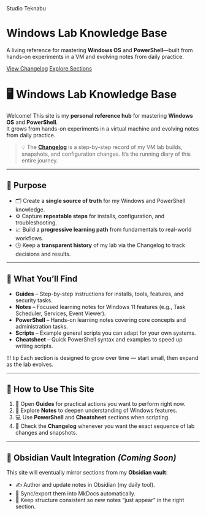 <!-- Branded hero -->
<div class="hero">
  <div class="hero__inner">
    <div class="hero__badge">Studio Teknabu</div>
    <h1 class="hero__title">Windows Lab Knowledge Base</h1>
    <p class="hero__subtitle">
      A living reference for mastering <strong>Windows OS</strong> and <strong>PowerShell</strong>—built from hands-on
      experiments in a VM and evolving notes from daily practice.
    </p>
    <div class="hero__cta">
      <a class="btn btn--primary" href="changelog.md">View Changelog</a>
      <a class="btn btn--ghost" href="#what-youll-find">Explore Sections</a>
    </div>
  </div>
</div>



# 🖥️ Windows Lab Knowledge Base

Welcome! This site is my **personal reference hub** for mastering **Windows OS** and **PowerShell**.  
It grows from hands-on experiments in a virtual machine and evolving notes from daily practice.  

> 💡 The **[Changelog](changelog.md)** is a step-by-step record of my VM lab builds, snapshots, and configuration changes. It’s the running diary of this entire journey.

---

## 🎯 Purpose

- 🗂️ Create a **single source of truth** for my Windows and PowerShell knowledge.  
- ⚙️ Capture **repeatable steps** for installs, configuration, and troubleshooting.  
- 📈 Build a **progressive learning path** from fundamentals to real-world workflows.  
- 🕒 Keep a **transparent history** of my lab via the Changelog to track decisions and results.  

---

## 📖 What You’ll Find

- **Guides** – Step-by-step instructions for installs, tools, features, and security tasks.  
- **Notes** – Focused learning notes for Windows 11 features (e.g., Task Scheduler, Services, Event Viewer).  
- **PowerShell** – Hands-on learning notes covering core concepts and administration tasks.  
- **Scripts** – Example general scripts you can adapt for your own systems.  
- **Cheatsheet** – Quick PowerShell syntax and examples to speed up writing scripts.  

!!! tip
    Each section is designed to grow over time — start small, then expand as the lab evolves.  

---

## 🚀 How to Use This Site

1. 🔧 Open **Guides** for practical actions you want to perform right now.  
2. 📝 Explore **Notes** to deepen understanding of Windows features.  
3. 💻 Use **PowerShell** and **Cheatsheet** sections when scripting.  
4. 📜 Check the **Changelog** whenever you want the exact sequence of lab changes and snapshots.  

---

## 📂 Obsidian Vault Integration *(Coming Soon)*

This site will eventually mirror sections from my **Obsidian vault**:

- ✍️ Author and update notes in Obsidian (my daily tool).  
- 🔄 Sync/export them into MkDocs automatically.  
- 🧭 Keep structure consistent so new notes “just appear” in the right section.  
